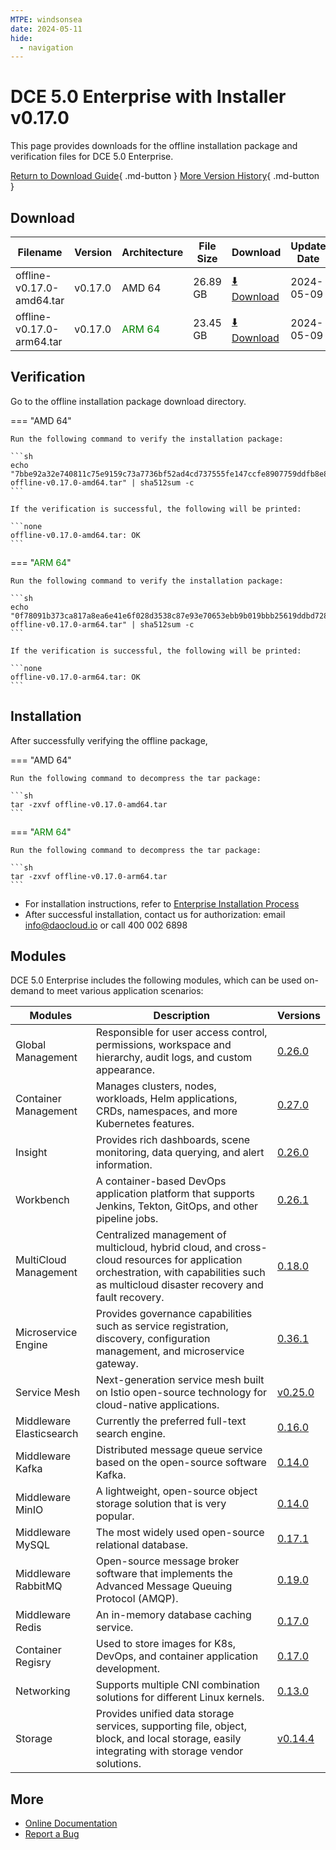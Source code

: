 ```yaml
---
MTPE: windsonsea
date: 2024-05-11
hide:
  - navigation
---
```


# DCE 5.0 Enterprise with Installer v0.17.0

This page provides downloads for the offline installation package and verification files for DCE 5.0 Enterprise.

[Return to Download Guide](../index.md#_2){ .md-button } [More Version History](./dce5-installer-history.md){ .md-button }

## Download

| Filename | Version | Architecture | File Size | Download | Update Date |
| --------- | ------- | ------------ | --------- | -------- | ----------- |
| offline-v0.17.0-amd64.tar | v0.17.0 | AMD 64 | 26.89 GB | [:arrow_down: Download](https://qiniu-download-public.daocloud.io/DaoCloud_Enterprise/dce5/offline-v0.17.0-amd64.tar) | 2024-05-09 |
| offline-v0.17.0-arm64.tar | v0.17.0 | <font color="green">ARM 64</font> | 23.45 GB | [:arrow_down: Download](https://qiniu-download-public.daocloud.io/DaoCloud_Enterprise/dce5/offline-v0.17.0-arm64.tar) | 2024-05-09 |

## Verification

Go to the offline installation package download directory.

=== "AMD 64"

    Run the following command to verify the installation package:

    ```sh
    echo "7bbe92a32e740811c75e9159c73a7736bf52ad4cd737555fe147ccfe8907759ddfb8e8bf43780702c568beb6fe5c651a1f1fc0a59f48044d049de3ef521b8b41  offline-v0.17.0-amd64.tar" | sha512sum -c
    ```

    If the verification is successful, the following will be printed:

    ```none
    offline-v0.17.0-amd64.tar: OK
    ```

=== "<font color="green">ARM 64</font>"

    Run the following command to verify the installation package:

    ```sh
    echo "0f78091b373ca817a8ea6e41e6f028d3538c87e93e70653ebb9b019bbb25619ddbd72853ada5a8f186639c4e970132bab2b75cb53f52762bdaed9f55cee0f848  offline-v0.17.0-arm64.tar" | sha512sum -c
    ```

    If the verification is successful, the following will be printed:

    ```none
    offline-v0.17.0-arm64.tar: OK
    ```

## Installation

After successfully verifying the offline package,

=== "AMD 64"

    Run the following command to decompress the tar package:

    ```sh
    tar -zxvf offline-v0.17.0-amd64.tar
    ```

=== "<font color="green">ARM 64</font>"

    Run the following command to decompress the tar package:

    ```sh
    tar -zxvf offline-v0.17.0-arm64.tar
    ```

- For installation instructions, refer to [Enterprise Installation Process](../../install/commercial/start-install.md)
- After successful installation, contact us for authorization: email info@daocloud.io or call 400 002 6898

## Modules

DCE 5.0 Enterprise includes the following modules, which can be used on-demand to meet various application scenarios:

| Modules | Description | Versions |
| ------- | ----------- | -------- |
| Global Management | Responsible for user access control, permissions, workspace and hierarchy, audit logs, and custom appearance. | [0.26.0](../../ghippo/intro/release-notes.md#v0260) |
| Container Management | Manages clusters, nodes, workloads, Helm applications, CRDs, namespaces, and more Kubernetes features. | [0.27.0](../../kpanda/intro/release-notes.md#v0270) |
| Insight | Provides rich dashboards, scene monitoring, data querying, and alert information. | [0.26.0](../../insight/intro/releasenote.md#v0260) |
| Workbench | A container-based DevOps application platform that supports Jenkins, Tekton, GitOps, and other pipeline jobs. | [0.26.1](../../amamba/intro/release-notes.md#v0261) |
| MultiCloud Management | Centralized management of multicloud, hybrid cloud, and cross-cloud resources for application orchestration, with capabilities such as multicloud disaster recovery and fault recovery. | [0.18.0](../../kairship/intro/release-notes.md#v0180) |
| Microservice Engine | Provides governance capabilities such as service registration, discovery, configuration management, and microservice gateway. | [0.36.1](../../skoala/intro/release-notes.md#v0361) |
| Service Mesh | Next-generation service mesh built on Istio open-source technology for cloud-native applications. | [v0.25.0](../../mspider/intro/release-notes.md#v0250) |
| Middleware Elasticsearch | Currently the preferred full-text search engine. | [0.16.0](../../middleware/elasticsearch/release-notes.md#v0160) |
| Middleware Kafka | Distributed message queue service based on the open-source software Kafka. | [0.14.0](../../middleware/kafka/release-notes.md#v0140) |
| Middleware MinIO | A lightweight, open-source object storage solution that is very popular. | [0.14.0](../../middleware/minio/release-notes.md#v0140) |
| Middleware MySQL | The most widely used open-source relational database. | [0.17.1](../../middleware/mysql/release-notes.md#v0171) |
| Middleware RabbitMQ | Open-source message broker software that implements the Advanced Message Queuing Protocol (AMQP). | [0.19.0](../../middleware/rabbitmq/release-notes.md#v0190) |
| Middleware Redis | An in-memory database caching service. | [0.17.0](../../middleware/redis/release-notes.md#v0170) |
| Container Regisry | Used to store images for K8s, DevOps, and container application development. | [0.17.0](../../kangaroo/intro/release-notes.md#v0170) |
| Networking | Supports multiple CNI combination solutions for different Linux kernels. | [0.13.0](../../network/intro/releasenotes.md) |
| Storage | Provides unified data storage services, supporting file, object, block, and local storage, easily integrating with storage vendor solutions. | [v0.14.4](../../storage/hwameistor/releasenotes.md#v0144) |

## More

- [Online Documentation](../../dce/index.md)
- [Report a Bug](https://github.com/DaoCloud/DaoCloud-docs/issues)
